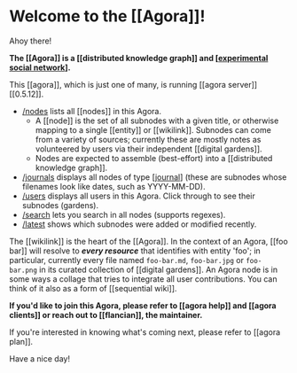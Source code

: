 # Welcome to the [[Agora]]!

Ahoy there!

**The [[Agora]] is a [[distributed knowledge graph]] and [[experimental social network]].**

This [[agora]], which is just one of many, is running [[agora server]] [[0.5.12]].
 
- [/nodes](/nodes) lists all [[nodes]] in this Agora.
  - A [[node]] is the set of all subnodes with a given title, or otherwise mapping to a single [[entity]] or [[wikilink]]. Subnodes can come from a variety of sources; currently these are mostly notes as volunteered by users via their independent [[digital gardens]].
  - Nodes are expected to assemble (best-effort) into a [[distributed knowledge graph]].
- [/journals](/journals) displays all nodes of type [[journal]] (these are subnodes whose filenames look like dates, such as YYYY-MM-DD).
- [/users](/users) displays all users in this Agora. Click through to see their subnodes (gardens).
- [/search](/search) lets you search in all nodes (supports regexes).
- [/latest](/latest) shows which subnodes were added or modified recently.


The [[wikilink]] is the heart of the [[Agora]]. In the context of an Agora, [[foo bar]] will resolve to ***every resource*** that identifies with entity 'foo'; in particular, currently every file named ```foo-bar.md```, ```foo-bar.jpg``` or ```foo-bar.png``` in its curated collection of [[digital gardens]]. An Agora node is in some ways a collage that tries to integrate all user contributions. You can think of it also as a form of [[sequential wiki]].

**If you'd like to join this Agora, please refer to [[agora help]] and [[agora clients]] or reach out to [[flancian]], the maintainer.**

If you're interested in knowing what's coming next, please refer to [[agora plan]]. 

Have a nice day!


[//begin]: # "Autogenerated link references for markdown compatibility"
[experimental social network]: experimental-social-network "experimental-social-network"
[journal]: journal "Journal"
[//end]: # "Autogenerated link references"